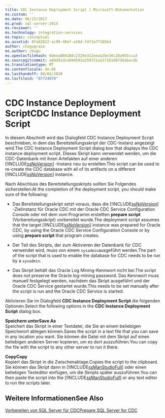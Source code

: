 ```yaml
---
title: CDC Instance Deployment Script | Microsoft-Dokumentation
ms.custom: ''
ms.date: 06/13/2017
ms.prod: sql-server-2014
ms.reviewer: ''
ms.technology: integration-services
ms.topic: conceptual
ms.assetid: 8fa82822-ac99-48ef-a18d-f4f3a77105b4
author: chugugrace
ms.author: chugu
ms.openlocfilehash: 6deea884168c2329e312eeaa2be16c28a955cca3
ms.sourcegitcommit: ad4d92dce894592a259721a1571b1d8736abacdb
ms.translationtype: MT
ms.contentlocale: de-DE
ms.lasthandoff: 08/04/2020
ms.locfileid: "87724878"
---
```

# <a name="cdc-instance-deployment-script"></a><span data-ttu-id="90960-102">CDC Instance Deployment Script</span><span class="sxs-lookup"><span data-stu-id="90960-102">CDC Instance Deployment Script</span></span>
  <span data-ttu-id="90960-103">In diesem Abschnitt wird das Dialogfeld CDC Instance Deployment Script beschrieben, in dem das Bereitstellungsskript der CDC-Instanz angezeigt wird.</span><span class="sxs-lookup"><span data-stu-id="90960-103">The CDC Instance Deployment Script dialog box that displays the CDC instance deployment script.</span></span> <span data-ttu-id="90960-104">Dieses Skript kann verwendet werden, um die CDC-Datenbank mit ihren Artefakten auf einer anderen [!INCLUDE[ssNoVersion](../../includes/ssnoversion-md.md)] -Instanz neu zu erstellen.</span><span class="sxs-lookup"><span data-stu-id="90960-104">This script can be used to re-create the CDC database with all of its artifacts on a different [!INCLUDE[ssNoVersion](../../includes/ssnoversion-md.md)] instance.</span></span>  
  
 <span data-ttu-id="90960-105">Nach Abschluss des Bereitstellungsskripts sollten Sie Folgendes sicherstellen:</span><span class="sxs-lookup"><span data-stu-id="90960-105">At the completion of the deployment script, you should make sure of the following:</span></span>  
  
-   <span data-ttu-id="90960-106">Das Bereitstellungsskript setzt voraus, dass die [!INCLUDE[ssNoVersion](../../includes/ssnoversion-md.md)] -Zielinstanz für Oracle CDC mit der Oracle CDC Service Configuration Console oder mit dem vom Programm erstellten **prepare script** (Vorbereitungsskript) vorbereitet wurde.</span><span class="sxs-lookup"><span data-stu-id="90960-106">The deployment script assumes that the target [!INCLUDE[ssNoVersion](../../includes/ssnoversion-md.md)] instance was prepared for Oracle CDC, by using the Oracle CDC Service Configuration Console or by using **prepare script** that program creates.</span></span>  
  
-   <span data-ttu-id="90960-107">Der Teil des Skripts, der zum Aktivieren der Datenbank für CDC verwendet wird, muss von einem `sysadmin`ausgeführt werden.</span><span class="sxs-lookup"><span data-stu-id="90960-107">The part of the script that is used to enable the database for CDC needs to be run by a `sysadmin`.</span></span>  
  
-   <span data-ttu-id="90960-108">Das Skript behält das Oracle Log Mining-Kennwort nicht bei.</span><span class="sxs-lookup"><span data-stu-id="90960-108">The script does not preserve the Oracle log-mining password.</span></span> <span data-ttu-id="90960-109">Das Kennwort muss manuell festgelegt werden, nachdem das Skript ausgeführt und der Oracle CDC Service gestartet wurde.</span><span class="sxs-lookup"><span data-stu-id="90960-109">This needs to be set manually after the script is run and the Oracle CDC Service is started.</span></span>  
  
 <span data-ttu-id="90960-110">Aktivieren Sie im Dialogfeld **CDC Instance Deployment Script** die folgenden Optionen.</span><span class="sxs-lookup"><span data-stu-id="90960-110">Select the following options in the **CDC Instance Deployment Script** dialog box.</span></span>  
  
 <span data-ttu-id="90960-111">**Speichern unter**</span><span class="sxs-lookup"><span data-stu-id="90960-111">**Save As**</span></span>  
 <span data-ttu-id="90960-112">Speichert das Skript in einer Textdatei, die Sie an einem beliebigen Speicherort ablegen können.</span><span class="sxs-lookup"><span data-stu-id="90960-112">Saves the script in a text file that you can save in any location you want.</span></span> <span data-ttu-id="90960-113">Sie können die Datei mit dem Skript auf einen beliebigen anderen Server kopieren, um es dort auszuführen.</span><span class="sxs-lookup"><span data-stu-id="90960-113">You can copy the file with the script to any other server to run it there.</span></span>  
  
 <span data-ttu-id="90960-114">**Copy**</span><span class="sxs-lookup"><span data-stu-id="90960-114">**Copy**</span></span>  
 <span data-ttu-id="90960-115">Kopiert das Skript in die Zwischenablage.</span><span class="sxs-lookup"><span data-stu-id="90960-115">Copies the script to the clipboard.</span></span> <span data-ttu-id="90960-116">Sie können das Skript dann in [!INCLUDE[ssManStudioFull](../../includes/ssmanstudiofull-md.md)] oder einen beliebigen Texteditor einfügen, um die Skripts später auszuführen.</span><span class="sxs-lookup"><span data-stu-id="90960-116">You can then paste the script into the [!INCLUDE[ssManStudioFull](../../includes/ssmanstudiofull-md.md)] or any text editor to run the scripts later.</span></span>  
  
## <a name="see-also"></a><span data-ttu-id="90960-117">Weitere Informationen</span><span class="sxs-lookup"><span data-stu-id="90960-117">See Also</span></span>  
 [<span data-ttu-id="90960-118">Vorbereiten von SQL Server für CDC</span><span class="sxs-lookup"><span data-stu-id="90960-118">Prepare SQL Server for CDC</span></span>](prepare-sql-server-for-cdc.md)  
  
  
